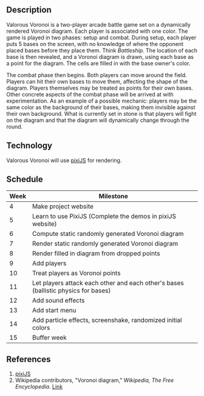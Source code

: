 
## Description

Valorous Voronoi is a two-player arcade battle game set on a dynamically rendered Voronoi diagram. Each player is associated with one color. The game is played in two phases: setup and combat. During setup, each player puts 5 bases on the screen, with no knowledge of where the opponent placed bases before they place them. Think *Battleship*. The location of each base is then revealed, and a Voronoi diagram is drawn, using each base as a point for the diagram. The cells are filled in with the base owner's color.

The combat phase then begins. Both players can move around the field. Players can hit their own bases to move them, affecting the shape of the diagram. Players themselves may be treated as points for their own bases. Other concrete aspects of the combat phase will be arrived at with experimentation. As an example of a possible mechanic: players may be the same color as the background of their bases, making them invisible against their own background. What is currently set in stone is that players will fight on the diagram and that the diagram will dynamically change through the round.

## Technology
Valorous Voronoi will use [pixiJS](https://www.pixijs.com/) for rendering.

## Schedule

Week | Milestone
---- | ---------
4    | Make project website
5    | Learn to use PixiJS (Complete the demos in pixiJS website)
6    | Compute static randomly generated Voronoi diagram
7    | Render static randomly generated Voronoi diagram
8    | Render filled in diagram from dropped points
9    | Add players
10   | Treat players as Voronoi points
11   | Let players attack each other and each other's bases (ballistic physics for bases)
12   | Add sound effects
13   | Add start menu
14   | Add particle effects, screenshake, randomized initial colors
15   | Buffer week

## References
1. [pixiJS](https://www.pixijs.com/)
2. Wikipedia contributors, "Voronoi diagram," *Wikipedia, The Free Encyclopedia*. [Link](https://en.wikipedia.org/wiki/Voronoi_diagram)
